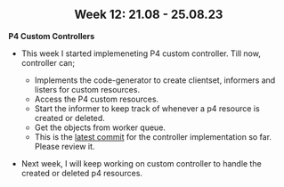 <center><h2><b>Week 12: 21.08 - 25.08.23</b></h2></center>

**P4 Custom Controllers**

- This week I started implemeneting P4 custom controller. Till now, controller can;
    - Implements the code-generator to create clientset, informers and listers for custom resources.
    - Access the P4 custom resources.
    - Start the informer to keep track of whenever a p4 resource is created or deleted.
    - Get the objects from worker queue.
    - This is the [latest commit](https://git.comnets.net/p4-work/p4-kube/-/commit/52e609b21b50060afec7c897c05ceebc1cb969c0) for the controller implementation so far. Please review it.

- Next week, I will keep working on custom controller to handle the created or deleted p4 resources.
